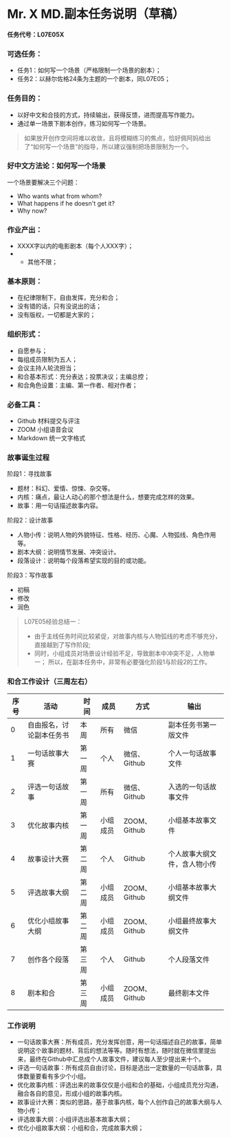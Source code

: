 # Mr. X MD.副本任务说明（草稿）

**任务代号：L07E05X**

### 可选任务： 

* 任务1：如何写一个场景（严格限制一个场景的剧本）；
* 任务2：以赫尔佐格24条为主题的一个剧本，同L07E05；

### 任务目的：

* 以好中文和合技的方式，持续输出，获得反馈，进而提高写作能力。
* 通过单一场景下剧本创作，练习如何写一个场景。

> 如果放开创作空间将难以收敛，且将模糊练习的焦点，恰好佩阿妈给出了“如何写一个场景”的指导，所以建议强制把场景限制为一个。

### 好中文方法论：如何写一个场景

一个场景要解决三个问题：
* Who wants what from whom?
* What happens if he doesn't get it?
* Why now?

### 作业产出：

* XXXX字以内的电影剧本（每个人XXX字）；
* * 其他不限；

### 基本原则：

* 在纪律限制下，自由发挥，充分和合；
* 没有错的话，只有没说出的话；
* 没有版权，一切都是大家的；

### 组织形式：

* 自愿参与；
* 每组成员限制为五人；
* 会议主持人轮流担当；
* 和合基本形式：充分表达；投票决议；主编总控；
* 和合角色设置：主编、第一作者、相对作者；

### 必备工具：

* Github 材料提交与评注
* ZOOM 小组语音会议
* Markdown 统一文字格式

### 故事诞生过程

阶段1：寻找故事
* 题材：科幻、爱情、惊悚、杂交等。
* 内核：痛点，最让人动心的那个想法是什么，想要完成怎样的效果。
* 故事：用一句话描述故事内容。

阶段2：设计故事
* 人物小传：说明人物的外貌特征、性格、经历、心魔、人物弧线、角色作用等。
* 剧本大纲：说明情节发展、冲突设计。
* 段落设计：说明每个段落希望实现的目的或功能。

阶段3：写作故事
* 初稿
* 修改
* 润色

> L07E05经验总结一：
> * 由于主线任务时间比较紧促，对故事内核与人物弧线的考虑不够充分，直接越到了写作阶段;
> * 同时，小组成员对场景设计经验不足，导致剧本中冲突不足，人物单一；
> 所以，在副本任务中，非常有必要强化阶段1与阶段2的工作。


### 和合工作设计（三周左右）

|序号|活动|时间|成员|方式|输出|
|-|-|-|-|-|-|
|0|自由报名，讨论副本任务书|本周|所有|微信|副本任务书第一版文件|
|1|一句话故事大赛|第一周|个人|微信、Github|个人一句话故事文件| 
|2|评选一句话故事|第一周|所有|微信、Github|入选的一句话故事文件| 
|3|优化故事内核|第一周|小组成员|ZOOM、Github|小组基本故事文件|
|4|故事设计大赛|第二周|个人|Github|个人故事大纲文件，含人物小传|
|5|评选故事大纲|第二周|小组成员|ZOOM、Github|小组基本故事大纲文件|
|6|优化小组故事大纲|第二周|小组成员|ZOOM、Github|小组最终故事大纲文件|
|7|创作各个段落|第三周|个人|Github|个人段落文件|
|8|剧本和合|第三周|小组成员|ZOOM、Github|最终剧本文件|


### 工作说明
* 一句话故事大赛：所有成员，充分发挥创意，用一句话描述自己的故事，简单说明这个故事的题材、背后的想法等等。随时有想法，随时就在微信里提出来，最终在Github中汇总成个人故事文件，建议每人至少提出来十个。
* 评选一句话故事：所有成员自由讨论，目标是选出一定数量的一句话故事，具体数量要看有多少个小组。
* 优化故事内核：评选出来的故事仅仅是小组和合的基础，小组成员充分沟通，融合各自的意见，形成小组的故事内核。
* 故事设计大赛：类似的思路，基于故事内核，每个人创作自己的故事大纲与人物小传；
* 评选故事大纲：小组评选出基本故事大纲；
* 优化小组故事大纲：小组和合，完成故事大纲；
